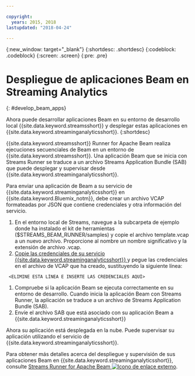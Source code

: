 ```yaml
---

copyright:
  years: 2015, 2018
lastupdated: "2018-04-24"

---
```


<!-- Attribute definitions -->
{:new_window: target="_blank"}
{:shortdesc: .shortdesc}
{:codeblock: .codeblock}
{:screen: .screen}
{:pre: .pre}

# Despliegue de aplicaciones Beam en Streaming Analytics
{: #develop_beam_apps}

Ahora puede desarrollar aplicaciones Beam en su entorno de desarrollo local {{site.data.keyword.streamsshort}} y desplegar estas aplicaciones en {{site.data.keyword.streaminganalyticsshort}}.
{:shortdesc}

{{site.data.keyword.streamsshort}} Runner for Apache Beam realiza ejecuciones secuenciales de Beam en un entorno de {{site.data.keyword.streamsshort}}. Una aplicación Beam que se inicia con Streams Runner se traduce a un archivo Streams Application Bundle (SAB) que puede desplegar y supervisar desde {{site.data.keyword.streaminganalyticsshort}}.

Para enviar una aplicación de Beam a su servicio de {{site.data.keyword.streaminganalyticsshort}} en {{site.data.keyword.Bluemix_notm}}, debe crear un archivo VCAP formateadas por JSON que contiene credenciales y otra información del servicio.

1. En el entorno local de Streams, navegue a la subcarpeta de ejemplo donde ha instalado el kit de
herramientas ($STREAMS_BEAM_RUNNER/samples) y copie el archivo template.vcap a un nuevo archivo. Proporcione al nombre un nombre significativo y la extensión de archivo .vcap.
1. [Copie las credenciales de su servicio {{site.data.keyword.streaminganalyticsshort}} ](/docs/services/StreamingAnalytics/r_vcap_services.html) y pegue las credenciales en el archivo de VCAP que ha creado, sustituyendo la siguiente línea:
```
 <ELIMINE ESTA LÍNEA E INSERTE LAS CREDENCIALES AQUÍ>
 ```
1. Compruebe si la aplicación Beam se ejecuta correctamente en su entorno de desarrollo. Cuando inicia la aplicación Beam con
Streams Runner, la aplicación se traduce a un archivo de Streams Application Bundle (SAB).
1. Envíe el archivo SAB que está asociado con su aplicación Beam a {{site.data.keyword.streaminganalyticsshort}}

Ahora su aplicación está desplegada en la nube. Puede supervisar su aplicación utilizando el servicio de {{site.data.keyword.streaminganalyticsshort}}.

Para obtener más detalles acerca del despliegue y supervisión de sus aplicaciones Beam en {{site.data.keyword.streaminganalyticsshort}}, consulte [Streams Runner for Apache Beam ![Icono de enlace externo](../../icons/launch-glyph.svg "Icono de enlace externo")](https://ibmstreams.github.io/streamsx.documentation/docs/beamrunner/beamrunner-1-intro/).
